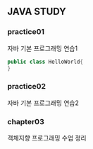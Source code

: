 ## JAVA STUDY

### practice01
자바 기본 프로그래밍 연습1

``` java
public class HelloWorld{
}
```

### practice02
자바 기본 프로그래밍 연습2

### chapter03
객체지향 프로그래밍 수업 정리